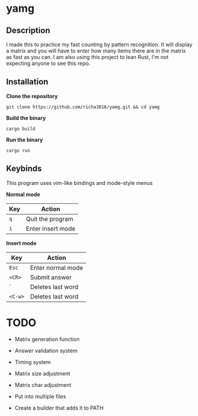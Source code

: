 # yamg

## Description

I made this to practice my fast counting by pattern recognition. It will display a matrix and you will have to enter how many items there are in the matrix as fast as you can. I am also using this project to lean Rust, I'm not expecting anyone to see this repo.

## Installation

**Clone the repository**

`git clone https://github.com/richa3816/yamg.git && cd yamg`

**Build the binary**

`cargo build`

**Run the binary**

`cargo run`

## Keybinds

This program uses vim-like bindings and mode-style menus

**Normal mode**

| Key | Action            |
| --- | ----------------- |
| `q` | Quit the program  |
| `i` | Enter insert mode |

**Insert mode**

| Key     | Action            |
| ------- | ----------------- |
| `Esc`   | Enter normal mode |
| `<CR>`  | Submit answer     |
| `<C-BS> | Deletes last word |
| `<C-w>` | Deletes last word |

# TODO

- Matrix generation function

- Answer validation system

- Timing system

- Matrix size adjustment

- Matrix char adjustment

- Put into multiple files

- Create a builder that adds it to PATH
